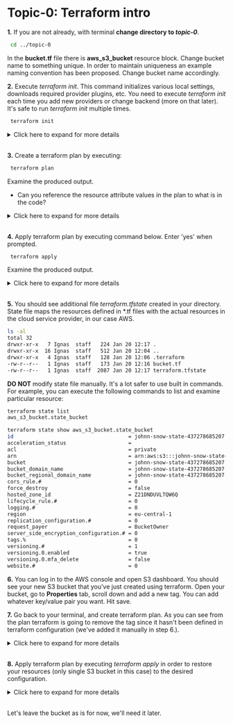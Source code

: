 # Topic-0: Terraform intro

**1.** If you are not already, with terminal **change directory to *topic-0***. 

```bash
 cd ../topic-0
```

In the **bucket.tf** file there is **aws_s3_bucket** resource block. Change bucket name to something unique. 
In order to maintain uniqueness an example naming convention has been proposed. 
Change bucket name accordingly.

**2.** Execute *terraform init*. This command initializes various local settings, downloads required provider plugins, etc.
You need to execute *terraform init* each time you add new providers or change backend (more on that later). 
It's safe to run *terraform init* multiple times.

```bash
 terraform init
```


<details><summary>Click here to expand for more details</summary>
<p>

```
 $ terraform init

Initializing provider plugins...

The following providers do not have any version constraints in configuration,
so the latest version was installed.

To prevent automatic upgrades to new major versions that may contain breaking
changes, it is recommended to add version = "..." constraints to the
corresponding provider blocks in configuration, with the constraint strings
suggested below.

* provider.aws: version = "~> 1.54"

Terraform has been successfully initialized!

You may now begin working with Terraform. Try running "terraform plan" to see
any changes that are required for your infrastructure. All Terraform commands
should now work.

If you ever set or change modules or backend configuration for Terraform,
rerun this command to reinitialize your working directory. If you forget, other
commands will detect it and remind you to do so if necessary.

```
</p>
</details>
</br>

**3.** Create a terraform plan by executing:

```bash
 terraform plan
```

Examine the produced output. 
 
 - Can you reference the resource attribute values in the plan to what is in the code? 

<details><summary>Click here to expand for more details</summary>
<p>


```
 $ terraform plan
Refreshing Terraform state in-memory prior to plan...
The refreshed state will be used to calculate this plan, but will not be
persisted to local or remote state storage.


------------------------------------------------------------------------

An execution plan has been generated and is shown below.
Resource actions are indicated with the following symbols:
  + create

Terraform will perform the following actions:

  + aws_s3_bucket.b
      id:                          <computed>
      acceleration_status:         <computed>
      acl:                         "private"
      arn:                         <computed>
      bucket:                      "johnn-snow-state-437278685207"
      bucket_domain_name:          <computed>
      bucket_regional_domain_name: <computed>
      force_destroy:               "false"
      hosted_zone_id:              <computed>
      region:                      <computed>
      request_payer:               <computed>
      versioning.#:                "1"
      versioning.0.enabled:        "true"
      versioning.0.mfa_delete:     "false"
      website_domain:              <computed>
      website_endpoint:            <computed>


Plan: 1 to add, 0 to change, 0 to destroy.

 ------------------------------------------------------------------------
 
 Note: You didn't specify an "-out" parameter to save this plan, so Terraform
 can't guarantee that exactly these actions will be performed if
 "terraform apply" is subsequently run.

```

</p>
</details>
</br>

**4.** Apply terraform plan by executing command below. Enter 'yes' when prompted.

```bash
 terraform apply
```

Examine the produced output. 

<details><summary>Click here to expand for more details</summary>
<p>

```
 $ terraform apply
aws_s3_bucket.b: Creating...
  acceleration_status:         "" => "<computed>"
  acl:                         "" => "private"
  arn:                         "" => "<computed>"
  bucket:                      "" => "johnn-snow-state-437278685207"
  bucket_domain_name:          "" => "<computed>"
  bucket_regional_domain_name: "" => "<computed>"
  force_destroy:               "" => "false"
  hosted_zone_id:              "" => "<computed>"
  region:                      "" => "<computed>"
  request_payer:               "" => "<computed>"
  versioning.#:                "" => "1"
  versioning.0.enabled:        "" => "true"
  versioning.0.mfa_delete:     "" => "false"
  website_domain:              "" => "<computed>"
  website_endpoint:            "" => "<computed>"
aws_s3_bucket.b: Creation complete after 3s (ID: johnn-snow-state-437278685207)

Apply complete! Resources: 1 added, 0 changed, 0 destroyed.

```
</p>
</details>
</br>

**5.** You should see additional file *terraform.tfstate* created in your directory. 
State file maps the resources defined in *.tf files with the actual resources in the cloud service provider, in our case AWS. 

```bash
ls -al
total 32
drwxr-xr-x   7 Ignas  staff   224 Jan 20 12:17 .
drwxr-xr-x  16 Ignas  staff   512 Jan 20 12:04 ..
drwxr-xr-x   4 Ignas  staff   128 Jan 20 12:06 .terraform
-rw-r--r--   1 Ignas  staff   173 Jan 20 12:16 bucket.tf
-rw-r--r--   1 Ignas  staff  2087 Jan 20 12:17 terraform.tfstate
```

**DO NOT** modify state file manually. It's a lot safer to use built in commands. For example, you can execute the following
commands to list and examine particular resource:

```bash
terraform state list
aws_s3_bucket.state_bucket

terraform state show aws_s3_bucket.state_bucket
id                                     = johnn-snow-state-437278685207
acceleration_status                    = 
acl                                    = private
arn                                    = arn:aws:s3:::johnn-snow-state-437278685207
bucket                                 = johnn-snow-state-437278685207
bucket_domain_name                     = johnn-snow-state-437278685207.s3.amazonaws.com
bucket_regional_domain_name            = johnn-snow-state-437278685207.s3.eu-central-1.amazonaws.com
cors_rule.#                            = 0
force_destroy                          = false
hosted_zone_id                         = Z21DNDUVLTQW6Q
lifecycle_rule.#                       = 0
logging.#                              = 0
region                                 = eu-central-1
replication_configuration.#            = 0
request_payer                          = BucketOwner
server_side_encryption_configuration.# = 0
tags.%                                 = 0
versioning.#                           = 1
versioning.0.enabled                   = true
versioning.0.mfa_delete                = false
website.#                              = 0
```

**6.** You can log in to the AWS console and open S3 dashboard. You should see your new S3 bucket that you've just created using terraform.
Open your bucket, go to **Properties** tab, scroll down and add a new tag. You can add whatever key/value pair you want. Hit save.

**7.** Go back to your terminal, and create terraform plan. As you can see from the plan terraform is going to remove the tag
since it hasn't been defined in terraform configuration (we've added it manually in step 6.). 


<details><summary>Click here to expand for more details</summary>
<p>

```bash
terraform plan
Refreshing Terraform state in-memory prior to plan...
The refreshed state will be used to calculate this plan, but will not be
persisted to local or remote state storage.

aws_s3_bucket.state_bucket: Refreshing state... (ID: johnn-snow-state-437278685207)

------------------------------------------------------------------------

An execution plan has been generated and is shown below.
Resource actions are indicated with the following symbols:
  ~ update in-place

Terraform will perform the following actions:

  ~ aws_s3_bucket.state_bucket
      tags.%:       "1" => "0"
      tags.testing: "tf" => ""


Plan: 0 to add, 1 to change, 0 to destroy.

------------------------------------------------------------------------

Note: You didn't specify an "-out" parameter to save this plan, so Terraform
can't guarantee that exactly these actions will be performed if
"terraform apply" is subsequently run.

```
</p>
</details>
</br>


**8.** Apply terraform plan by executing *terraform apply* in order to restore your resources (only single S3 bucket in this case)
to the desired configuration.


<details><summary>Click here to expand for more details</summary>
<p>

```bash
terraform apply
aws_s3_bucket.state_bucket: Refreshing state... (ID: johnn-snow-state-437278685207)

An execution plan has been generated and is shown below.
Resource actions are indicated with the following symbols:
  ~ update in-place

Terraform will perform the following actions:

  ~ aws_s3_bucket.state_bucket
      tags.%:       "1" => "0"
      tags.testing: "tf" => ""


Plan: 0 to add, 1 to change, 0 to destroy.

Do you want to perform these actions?
  Terraform will perform the actions described above.
  Only 'yes' will be accepted to approve.

  Enter a value: yes

aws_s3_bucket.state_bucket: Modifying... (ID: johnn-snow-state-437278685207)
  tags.%:       "1" => "0"
  tags.testing: "tf" => ""
aws_s3_bucket.state_bucket: Modifications complete after 2s (ID: johnn-snow-state-437278685207)

Apply complete! Resources: 0 added, 1 changed, 0 destroyed.

```
</p>
</details>
</br>

Let's leave the bucket as is for now, we'll need it later.



